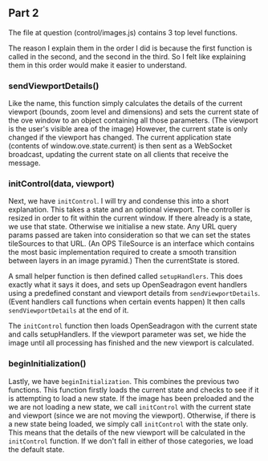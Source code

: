 ## Part 2

The file at question (control/images.js) contains 3 top level functions. 

The reason I explain them in the order I did is because the first function is called in the second, and the second in the third. So I felt like explaining them in this order would make it easier to understand.

### sendViewportDetails()

Like the name, this function simply calculates the details of the current viewport (bounds, zoom level and dimensions) and sets the current state of the ove window to an object containing all those parameters. (The viewport is the user's visible area of the image) However, the current state is only changed if the viewport has changed. The current application state (contents of window.ove.state.current) is then sent as a WebSocket broadcast, updating the current state on all clients that receive the message.

### initControl(data, viewport)

Next, we have `initControl`. I will try and condense this into a short explanation. This takes a state and an optional viewport. The controller is resized in order to fit within the current window. If there already is a state, we use that state. Otherwise we initialise a new state. Any URL query params passed are taken into consideration so that we can set the states tileSources to that URL. (An OPS TileSource is an interface which contains the most basic implementation required to create a smooth transition between layers in an image pyramid.) Then the currentState is stored.

A small helper function is then defined called `setupHandlers`. This does exactly what it says it does, and sets up OpenSeadragon event handlers using a predefined constant and viewport details from `sendViewportDetails`. (Event handlers call functions when certain events happen) It then calls `sendViewportDetails` at the end of it.

The `initControl` function then loads OpenSeadragon with the current state and calls setupHandlers. If the viewport parameter was set, we hide the image until all processing has finished and the new viewport is calculated.

### beginInitialization()

Lastly, we have `beginInitialization`. This combines the previous two functions. This function firstly loads the current state and checks to see if it is attempting to load a new state. If the image has been preloaded and the we are not loading a new state, we call `initControl` with the current state and viewport (since we are not moving the viewport). Otherwise, if there is a new state being loaded, we simply call `initControl` with the state only. This means that the details of the new viewport will be calculated in the `initControl` function. If we don't fall in either of those categories, we load the default state. 


